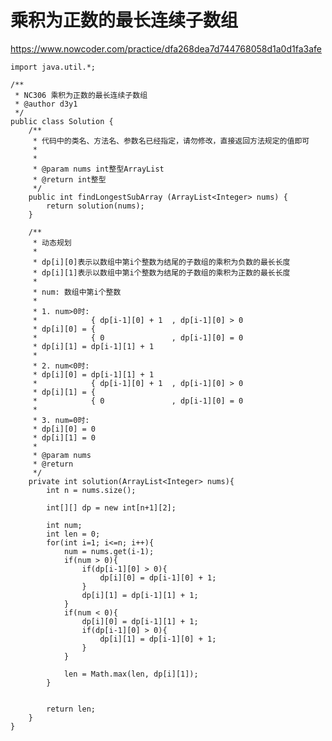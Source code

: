 # 乘积为正数的最长连续子数组
https://www.nowcoder.com/practice/dfa268dea7d744768058d1a0d1fa3afe

    import java.util.*;
    
    /**
     * NC306 乘积为正数的最长连续子数组
     * @author d3y1
     */
    public class Solution {
        /**
         * 代码中的类名、方法名、参数名已经指定，请勿修改，直接返回方法规定的值即可
         *
         *
         * @param nums int整型ArrayList
         * @return int整型
         */
        public int findLongestSubArray (ArrayList<Integer> nums) {
            return solution(nums);
        }
    
        /**
         * 动态规划
         *
         * dp[i][0]表示以数组中第i个整数为结尾的子数组的乘积为负数的最长长度
         * dp[i][1]表示以数组中第i个整数为结尾的子数组的乘积为正数的最长长度
         * 
         * num: 数组中第i个整数
         * 
         * 1. num>0时:
         *            { dp[i-1][0] + 1  , dp[i-1][0] > 0
         * dp[i][0] = {
         *            { 0               , dp[i-1][0] = 0
         * dp[i][1] = dp[i-1][1] + 1
         * 
         * 2. num<0时:
         * dp[i][0] = dp[i-1][1] + 1
         *            { dp[i-1][0] + 1  , dp[i-1][0] > 0
         * dp[i][1] = {
         *            { 0               , dp[i-1][0] = 0
         * 
         * 3. num=0时:
         * dp[i][0] = 0
         * dp[i][1] = 0
         * 
         * @param nums
         * @return
         */
        private int solution(ArrayList<Integer> nums){
            int n = nums.size();
    
            int[][] dp = new int[n+1][2];
    
            int num;
            int len = 0;
            for(int i=1; i<=n; i++){
                num = nums.get(i-1);
                if(num > 0){
                    if(dp[i-1][0] > 0){
                        dp[i][0] = dp[i-1][0] + 1;
                    }
                    dp[i][1] = dp[i-1][1] + 1;
                }
                if(num < 0){
                    dp[i][0] = dp[i-1][1] + 1;
                    if(dp[i-1][0] > 0){
                        dp[i][1] = dp[i-1][0] + 1;
                    }
                }
    
                len = Math.max(len, dp[i][1]);
            }
    
    
            return len;
        }
    }
    


